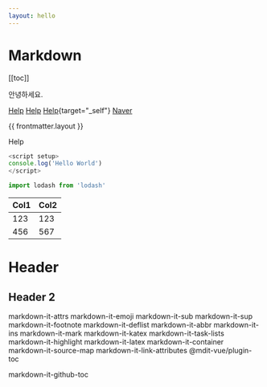 ```yaml
---
layout: hello
---
```

# Markdown 

[[toc]]

안녕하세요.

[Help](/help)
[Help](/help?hello=world)
[Help](/help?hello=world){target="_self"}
[Naver](http://naver.com)


{{ frontmatter.layout }}

<RouterLink to="/help">Help</RouterLink>

```ts
<script setup> 
console.log('Hello World')
</script>
```

<script setup> 
import Hello from '@/components/Hello.vue'

console.log('Hello World')
</script>

<Hello />

```ts
import lodash from 'lodash'
```
| Col1 | Col2 |
| --- | --- |
| 123 | 123 |
| 456 | 567 |


# Header
## Header 2

markdown-it-attrs 
markdown-it-emoji
markdown-it-sub
markdown-it-sup
markdown-it-footnote
markdown-it-deflist
markdown-it-abbr
markdown-it-ins
markdown-it-mark
markdown-it-katex
markdown-it-task-lists
markdown-it-highlight
markdown-it-latex
markdown-it-container
markdown-it-source-map
markdown-it-link-attributes
@mdit-vue/plugin-toc


markdown-it-github-toc
